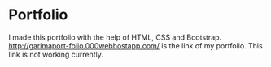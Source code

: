 # Portfolio
I made this portfolio with the help of HTML, CSS and Bootstrap. http://garimaport-folio.000webhostapp.com/ is the link of my portfolio.
This link is not working currently.
